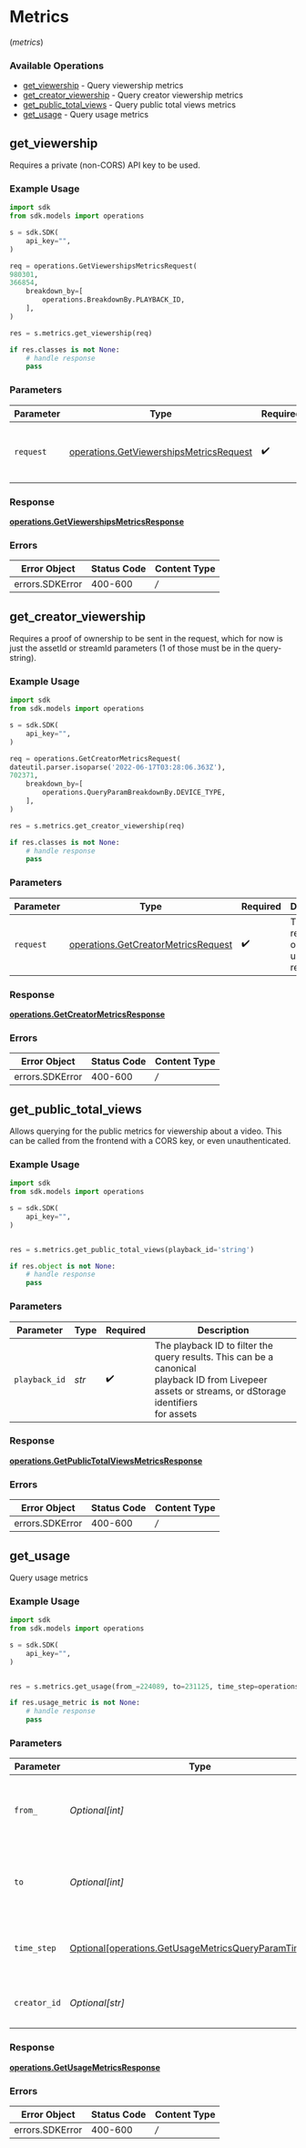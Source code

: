 # Metrics
(*metrics*)

### Available Operations

* [get_viewership](#get_viewership) - Query viewership metrics
* [get_creator_viewership](#get_creator_viewership) - Query creator viewership metrics
* [get_public_total_views](#get_public_total_views) - Query public total views metrics
* [get_usage](#get_usage) - Query usage metrics

## get_viewership

Requires a private (non-CORS) API key to be used.


### Example Usage

```python
import sdk
from sdk.models import operations

s = sdk.SDK(
    api_key="",
)

req = operations.GetViewershipsMetricsRequest(
980301,
366854,
    breakdown_by=[
        operations.BreakdownBy.PLAYBACK_ID,
    ],
)

res = s.metrics.get_viewership(req)

if res.classes is not None:
    # handle response
    pass
```

### Parameters

| Parameter                                                                                          | Type                                                                                               | Required                                                                                           | Description                                                                                        |
| -------------------------------------------------------------------------------------------------- | -------------------------------------------------------------------------------------------------- | -------------------------------------------------------------------------------------------------- | -------------------------------------------------------------------------------------------------- |
| `request`                                                                                          | [operations.GetViewershipsMetricsRequest](../../models/operations/getviewershipsmetricsrequest.md) | :heavy_check_mark:                                                                                 | The request object to use for the request.                                                         |


### Response

**[operations.GetViewershipsMetricsResponse](../../models/operations/getviewershipsmetricsresponse.md)**
### Errors

| Error Object    | Status Code     | Content Type    |
| --------------- | --------------- | --------------- |
| errors.SDKError | 400-600         | */*             |

## get_creator_viewership

Requires a proof of ownership to be sent in the request, which for now is just the assetId or streamId parameters (1 of those must be in the query-string).


### Example Usage

```python
import sdk
from sdk.models import operations

s = sdk.SDK(
    api_key="",
)

req = operations.GetCreatorMetricsRequest(
dateutil.parser.isoparse('2022-06-17T03:28:06.363Z'),
702371,
    breakdown_by=[
        operations.QueryParamBreakdownBy.DEVICE_TYPE,
    ],
)

res = s.metrics.get_creator_viewership(req)

if res.classes is not None:
    # handle response
    pass
```

### Parameters

| Parameter                                                                                  | Type                                                                                       | Required                                                                                   | Description                                                                                |
| ------------------------------------------------------------------------------------------ | ------------------------------------------------------------------------------------------ | ------------------------------------------------------------------------------------------ | ------------------------------------------------------------------------------------------ |
| `request`                                                                                  | [operations.GetCreatorMetricsRequest](../../models/operations/getcreatormetricsrequest.md) | :heavy_check_mark:                                                                         | The request object to use for the request.                                                 |


### Response

**[operations.GetCreatorMetricsResponse](../../models/operations/getcreatormetricsresponse.md)**
### Errors

| Error Object    | Status Code     | Content Type    |
| --------------- | --------------- | --------------- |
| errors.SDKError | 400-600         | */*             |

## get_public_total_views

Allows querying for the public metrics for viewership about a video.
This can be called from the frontend with a CORS key, or even
unauthenticated.


### Example Usage

```python
import sdk
from sdk.models import operations

s = sdk.SDK(
    api_key="",
)


res = s.metrics.get_public_total_views(playback_id='string')

if res.object is not None:
    # handle response
    pass
```

### Parameters

| Parameter                                                                                                                                             | Type                                                                                                                                                  | Required                                                                                                                                              | Description                                                                                                                                           |
| ----------------------------------------------------------------------------------------------------------------------------------------------------- | ----------------------------------------------------------------------------------------------------------------------------------------------------- | ----------------------------------------------------------------------------------------------------------------------------------------------------- | ----------------------------------------------------------------------------------------------------------------------------------------------------- |
| `playback_id`                                                                                                                                         | *str*                                                                                                                                                 | :heavy_check_mark:                                                                                                                                    | The playback ID to filter the query results. This can be a canonical<br/>playback ID from Livepeer assets or streams, or dStorage identifiers<br/>for assets<br/> |


### Response

**[operations.GetPublicTotalViewsMetricsResponse](../../models/operations/getpublictotalviewsmetricsresponse.md)**
### Errors

| Error Object    | Status Code     | Content Type    |
| --------------- | --------------- | --------------- |
| errors.SDKError | 400-600         | */*             |

## get_usage

Query usage metrics

### Example Usage

```python
import sdk
from sdk.models import operations

s = sdk.SDK(
    api_key="",
)


res = s.metrics.get_usage(from_=224089, to=231125, time_step=operations.GetUsageMetricsQueryParamTimeStep.DAY, creator_id='string')

if res.usage_metric is not None:
    # handle response
    pass
```

### Parameters

| Parameter                                                                                                              | Type                                                                                                                   | Required                                                                                                               | Description                                                                                                            |
| ---------------------------------------------------------------------------------------------------------------------- | ---------------------------------------------------------------------------------------------------------------------- | ---------------------------------------------------------------------------------------------------------------------- | ---------------------------------------------------------------------------------------------------------------------- |
| `from_`                                                                                                                | *Optional[int]*                                                                                                        | :heavy_minus_sign:                                                                                                     | Start millis timestamp for the query range (inclusive)<br/>                                                            |
| `to`                                                                                                                   | *Optional[int]*                                                                                                        | :heavy_minus_sign:                                                                                                     | End millis timestamp for the query range (exclusive)<br/>                                                              |
| `time_step`                                                                                                            | [Optional[operations.GetUsageMetricsQueryParamTimeStep]](../../models/operations/getusagemetricsqueryparamtimestep.md) | :heavy_minus_sign:                                                                                                     | The time step to aggregate viewership metrics by<br/>                                                                  |
| `creator_id`                                                                                                           | *Optional[str]*                                                                                                        | :heavy_minus_sign:                                                                                                     | The creator ID to filter the query results<br/>                                                                        |


### Response

**[operations.GetUsageMetricsResponse](../../models/operations/getusagemetricsresponse.md)**
### Errors

| Error Object    | Status Code     | Content Type    |
| --------------- | --------------- | --------------- |
| errors.SDKError | 400-600         | */*             |
